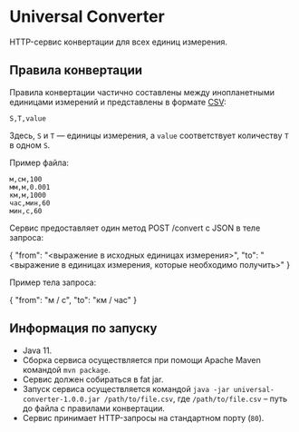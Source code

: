 # Universal Converter
HTTP-сервис конвертации для всех единиц измерения.

## Правила конвертации
Правила конвертации частично составлены между инопланетными единицами измерений
и представлены в формате [CSV](https://en.wikipedia.org/wiki/Comma-separated_values):
```csv
S,T,value
```
Здесь, `S` и `T` — единицы измерения, а `value` соответствует количеству `T` в одном `S`.

Пример файла:
```csv
м,см,100
мм,м,0.001
км,м,1000
час,мин,60
мин,с,60
```

Сервис предоставляет один метод POST /convert с JSON в теле запроса:

{
 "from": "<выражение в исходных единицах измерения>",
 "to": "<выражение в единицах измерения, которые необходимо получить>"
}

Пример тела запроса:

{
 "from": "м / с",
 "to":  "км / час"
}

## Информация по запуску
- Java 11.
- Сборка сервиса осуществляется при помощи Apache Maven командой `mvn package`.
- Сервис должен собираться в fat jar.
- Запуск сервиса осуществляется командой `java -jar universal-converter-1.0.0.jar /path/to/file.csv`,
  где `/path/to/file.csv` – путь до файла с правилами конвертации.
- Сервис принимает HTTP-запросы на стандартном порту (`80`).


